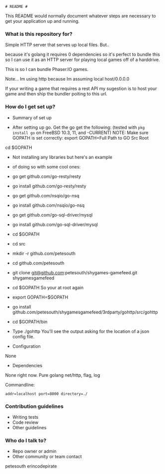 	# README #

This README would normally document whatever steps are necessary to get your application up and running.

### What is this repository for? ###


Simple HTTP server that serves up local files.  But..

because it's golang it requires 0 dependencies so it's perfect to bundle this
so I can use it as an HTTP server for playing local games off of a harddrive.

This is so I can bundle Phaser.IO games.

Note... Im using http because Im assuming local host/0.0.0.0

If your writing a game that requires a rest API my sugestion is to 
host your game and then ship the bundler poiting to this url.

### How do I get set up? ###

* Summary of set up

* After setting up go.  Get the go get the following: 
(tested with `pkg install go` on FreeBSD 10.3, 11, and -CURRENT)
NOTE: Make sure GOPATH is set correctly:
export GOPATH=Full Path to GO Src Root

cd $GOPATH


* Not installing any libraries but here's an example
* of doing so with some cool ones:

* go get github.com/go-resty/resty   
* go install github.com/go-resty/resty 

* go get github.com/nsqio/go-nsq
* go install github.com/nsqio/go-nsq

* go get github.com/go-sql-driver/mysql
* go install github.com/go-sql-driver/mysql



* cd $GOPATH
* cd src 
* mkdir -r github.com/petesouth
* cd github.com/petesouth
* git clone git@github.com:petesouth/shygames-gamefeed.git shygamesgamefeed
* cd $GOPATH     So your at root again    
* export GOPATH=$GOPATH

* go install github.com/petesouth/shygamesgamefeed/3rdparty/gohttp/src/gohttp 
* cd $GOPATH/bin 

* Type ./gohttp   You'll see the output asking for the location of a json config file.  


* Configuration

None

* Dependencies

None right now. Pure golang net/http, flag, log

Commandline:

 	addr=localhost port=8000 directory=./

### Contribution guidelines ###

* Writing tests
* Code review
* Other guidelines

### Who do I talk to? ###


* Repo owner or admin
* Other community or team contact

petesouth  erincodepirate


